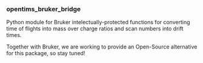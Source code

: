 ### opentims_bruker_bridge

Python module for Bruker intelectually-protected functions for converting time of flights into mass over charge ratios and scan numbers into drift times.

Together with Bruker, we are working to provide an Open-Source alternative for this package, so stay tuned!

